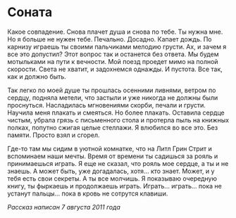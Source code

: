 # Соната

Какое совпадение. Снова плачет душа и снова по тебе. Ты нужна мне. Но я больше не нужен тебе. Печально. Досадно. Капает дождь. По карнизу играешь ты своими пальчиками мелодию грусти. Ах, и зачем я все это допустил? Этот вопрос так и останется без ответа. Мы будем мотыльками на пути к вечности. Мой поезд проедет мимо на полной скорости. Света не хватит, и задохнемся однажды. И пустота. Все так, как и должно быть. 

Так легко по моей душе ты прошлась осенними ливнями, ветром по сердцу, подняла метели, что застыли и уже никогда не должны были проснуться. Насладилась мгновениями скорби, печали и грусти. Научила меня плакать и смеяться. Но более плакать. Оставила сердце чистым, убрала грязь с письменного стола и протерла пыль на книжных полках, попутно сжигая целые стеллажи. Я влюбился во все это. Без памяти. Просто взял и сгорел. 

Где-то там мы сидим в уютной комнатке, что на Литл Грин Стрит и вспоминаем наши мечты. Время от времени ты садишься за рояль и принимаешься играть. Я еще не сказал, что рояль мое сердце, а ты и не знаешь. А может быть, уже догадалась, хотя… кто знает. Может, и у тебя есть свои секреты. А ты все молчишь. Я показываю очередную книгу, ты фыркаешь и продолжаешь играть. Играть… играть… пока не устанут пальцы… пока в кровь не сотрутся клавиши. 
   
_Рассказ написан 7 августа 2011 года_